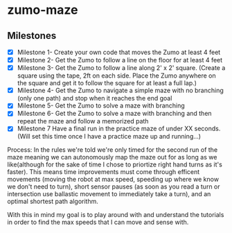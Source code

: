 # zumo-maze
## Milestones
- [x] Milestone 1- Create your own code that moves the Zumo at least 4 feet
- [x] Milestone 2- Get the Zumo to follow a line on the floor for at least 4 feet
- [x] Milestone 3- Get the Zumo to follow a line along 2' x 2' square. (Create a square using the tape, 2ft on each side. Place the Zumo anywhere on the square and get it to follow the square for at least a full lap.)
- [x] Milestone 4- Get the Zumo to navigate a simple maze with no branching (only one path) and stop when it reaches the end goal
- [x] Milestone 5- Get the Zumo to solve a maze with branching
- [x] Milestone 6- Get the Zumo to solve a maze with branching and then repeat the maze and follow a memorized path
- [x] Milestone 7 Have a final run in the practice maze of under XX seconds. (Will set this time once I have a practice maze up and running...)

Process:
In the rules we're told we're only timed for the second run of the maze meaning we can autonomously map the maze out for as long as we like(although for the sake of time I chose to priortize right hand turns as it's faster). This means time improvements must come through efficent movements (moving the robot at max speed, speeding up where we know we don't need to turn), short sensor pauses (as soon as you read a turn or intersection use ballastic movement to immediately take a turn), and an optimal shortest path algorithm.

With this in mind my goal is to play around with and understand the tutorials in order to find the max speeds that I can move and sense with.
